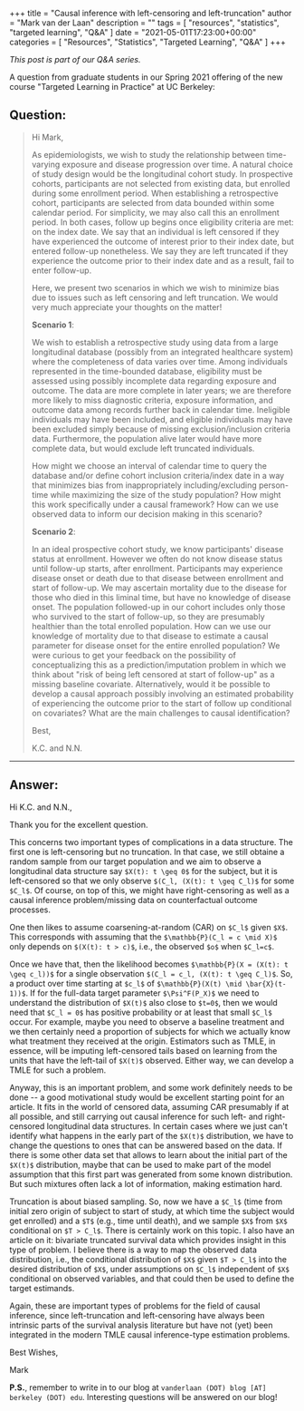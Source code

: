 +++
title = "Causal inference with left-censoring and left-truncation"
author = "Mark van der Laan"
description = ""
tags = [
    "resources",
    "statistics",
    "targeted learning",
    "Q&A"
]
date = "2021-05-01T17:23:00+00:00"
categories = [
    "Resources",
    "Statistics",
    "Targeted Learning",
    "Q&A"
]
+++

_This post is part of our Q&A series._

A question from graduate students in our Spring 2021 offering of the new course
"Targeted Learning in Practice" at UC Berkeley:

## Question:

> Hi Mark,
>
> As epidemiologists, we wish to study the relationship between time-varying
> exposure and disease progression over time. A natural choice of study design
> would be the longitudinal cohort study. In prospective cohorts, participants
> are not selected from existing data, but enrolled during some enrollment
> period. When establishing a retrospective cohort, participants are selected
> from data bounded within some calendar period. For simplicity, we may also
> call this an enrollment period. In both cases, follow up begins once
> eligibility criteria are met: on the index date. We say that an individual is
> left censored if they have experienced the outcome of interest prior to their
> index date, but entered follow-up nonetheless. We say they are left truncated
> if they experience the outcome prior to their index date and as a result, fail
> to enter follow-up.
>
> Here, we present two scenarios in which we wish to minimize bias due to issues
> such as left censoring and left truncation. We would very much appreciate your
> thoughts on the matter!
>
> __Scenario 1__:
>
> We wish to establish a retrospective study using data from a large
> longitudinal database (possibly from an integrated healthcare system) where
> the completeness of data varies over time. Among individuals represented in
> the time-bounded database, eligibility must be assessed using possibly
> incomplete data regarding exposure and outcome. The data are more complete in
> later years; we are therefore more likely to miss diagnostic criteria,
> exposure information, and outcome data among records further back in calendar
> time. Ineligible individuals may have been included, and eligible individuals
> may have been excluded simply because of missing exclusion/inclusion criteria
> data. Furthermore, the population alive later would have more complete data,
> but would exclude left truncated individuals.
>
> How might we choose an interval of calendar time to query the database and/or
> define cohort inclusion criteria/index date in a way that minimizes bias from
> inappropriately including/excluding person-time while maximizing the size of
> the study population? How might this work specifically under a causal
> framework? How can we use observed data to inform our decision making in this
> scenario?
>
> __Scenario 2__:
>
> In an ideal prospective cohort study, we know participants' disease status at
> enrollment. However we often do not know disease status until follow-up
> starts, after enrollment. Participants may experience disease onset or death
> due to that disease between enrollment and start of follow-up. We may
> ascertain mortality due to the disease for those who died in this liminal
> time, but have no knowledge of disease onset. The population followed-up in
> our cohort includes only those who survived to the start of follow-up, so they
> are presumably healthier than the total enrolled population. How can we use
> our knowledge of mortality due to that disease to estimate a causal parameter
> for disease onset for the entire enrolled population? We were curious to get
> your feedback on the possibility of conceptualizing this as
> a prediction/imputation problem in which we think about "risk of being left
> censored at start of follow-up" as a missing baseline covariate.
> Alternatively, would it be possible to develop a causal approach possibly
> involving an estimated probability of experiencing the outcome prior to the
> start of follow up conditional on covariates? What are the main challenges to
> causal identification?
>
>
> Best,
>
> K.C. and N.N.

---

## Answer:

Hi K.C. and N.N.,

Thank you for the excellent question.

This concerns two important types of complications in a data structure. The
first one is left-censoring but no truncation. In that case, we still obtaine
a random sample from our target population and we aim to observe a longitudinal
data structure say `$X(t): t \geq 0$` for the subject, but it is left-censored
so that we only observe `$(C_l, (X(t): t \geq C_l)$` for some `$C_l$`. Of
course, on top of this, we might have right-censoring as well as a causal
inference problem/missing data on counterfactual outcome processes.

One then likes to assume coarsening-at-random (CAR) on `$C_l$` given `$X$`. This
corresponds with assuming that the `$\mathbb{P}(C_l = c \mid X)$` only depends
on `$(X(t): t > c)$`, i.e., the observed `$o$` when `$C_l=c$`.

Once we have that, then the likelihood becomes `$\mathbb{P}(X = (X(t): t \geq
c_l))$` for a single observation `$(C_l = c_l, (X(t): t \geq C_l)$`. So,
a product over time starting at `$c_l$` of `$\mathbb{P}(X(t) \mid
\bar{X}(t-1))$`. If for the full-data target parameter `$\Psi^F(P_X)$` we need
to understand the distribution of `$X(t)$` also close to `$t=0$`, then we would
need that `$C_l = 0$` has positive probability or at least that small `$C_l$`
occur. For example, maybe you need to observe a baseline treatment and we then
certainly need a proportion of subjects for which we actually know what
treatment they received at the origin. Estimators such as TMLE, in essence, will
be imputing left-censored tails based on learning from the units that have the
left-tail of `$X(t)$` observed. Either way, we can develop a TMLE for such
a problem.

Anyway, this is an important problem, and some work definitely needs to be done
-- a good motivational study would be excellent starting point for an article.
It fits in the world of censored data, assuming CAR presumably if at all
possible, and still carrying out causal inference for such left- and
right-censored longitudinal data structures. In certain cases where we
just can't identify what happens in the early part of the `$X(t)$` distribution,
we have to change the questions to ones that can be answered based on the data.
If there is some other data set that allows to learn about the initial part of
the `$X(t)$` distribution, maybe that can be used to make part of the model
assumption that this first part was generated from some known distribution. But
such mixtures often lack a lot of information, making estimation hard.

Truncation is about biased sampling. So, now we have a `$C_l$` (time from
initial zero origin of subject to start of study, at which time the subject
would get enrolled) and a `$T$` (e.g., time until death), and we sample `$X$`
from `$X$` conditional on `$T > C_l$`. There is certainly work on this topic.
I also have an article on it: bivariate truncated survival data which provides
insight in this type of problem. I believe there is a way to map the observed
data distribution, i.e., the conditional distribution of `$X$` given `$T > C_l$`
into the desired distribution of `$X$`, under assumptions on `$C_l$` independent
of `$X$` conditional on observed variables, and that could then be used to
define the target estimands.

Again, these are important types of problems for the field of causal inference,
since left-truncation and left-censoring have always been intrinsic parts of the
survival analysis literature but have not (yet) been integrated in the modern
TMLE causal inference-type estimation problems.

Best Wishes,

Mark

__P.S.__, remember to write in to our blog at `vanderlaan (DOT) blog [AT]
berkeley (DOT) edu`. Interesting questions will be answered on our blog!
